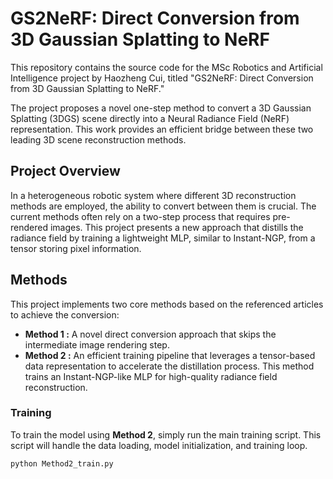 
# GS2NeRF: Direct Conversion from 3D Gaussian Splatting to NeRF

This repository contains the source code for the MSc Robotics and Artificial Intelligence project by Haozheng Cui, titled "GS2NeRF: Direct Conversion from 3D Gaussian Splatting to NeRF."

The project proposes a novel one-step method to convert a 3D Gaussian Splatting (3DGS) scene directly into a Neural Radiance Field (NeRF) representation. This work provides an efficient bridge between these two leading 3D scene reconstruction methods.

## Project Overview

In a heterogeneous robotic system where different 3D reconstruction methods are employed, the ability to convert between them is crucial. The current methods often rely on a two-step process that requires pre-rendered images. This project presents a new approach that distills the radiance field by training a lightweight MLP, similar to Instant-NGP, from a tensor storing pixel information.

## Methods

This project implements two core methods based on the referenced articles to achieve the conversion:

-   **Method 1 :** A novel direct conversion approach that skips the intermediate image rendering step.
-   **Method 2 :** An efficient training pipeline that leverages a tensor-based data representation to accelerate the distillation process. This method trains an Instant-NGP-like MLP for high-quality radiance field reconstruction.


### Training

To train the model using **Method 2**, simply run the main training script. This script will handle the data loading, model initialization, and training loop.

```bash
python Method2_train.py

